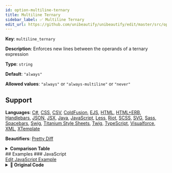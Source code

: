 ```yaml
---
id: option-multiline-ternary
title: Multiline Ternary
sidebar_label: ✅ Multiline Ternary
edit_url: https://github.com/unibeautify/unibeautify/edit/master/src/options.ts
---
```

**Key**: `multiline_ternary`

**Description**: Enforces new lines between the operands of a ternary expression

**Type**: `string`

**Default**: `"always"`

**Allowed values**: `"always"` or `"always-multiline"` or `"never"`

## Support
**Languages**: [C#](/docs/language-csharp.html), [CSS](/docs/language-css.html), [CSV](/docs/language-csv.html), [ColdFusion](/docs/language-coldfusion.html), [EJS](/docs/language-ejs.html), [HTML](/docs/language-html.html), [HTML+ERB](/docs/language-html-erb.html), [Handlebars](/docs/language-handlebars.html), [JSON](/docs/language-json.html), [JSX](/docs/language-jsx.html), [Java](/docs/language-java.html), [JavaScript](/docs/language-javascript.html), [Less](/docs/language-less.html), [Riot](/docs/language-riot.html), [SCSS](/docs/language-scss.html), [SVG](/docs/language-svg.html), [Sass](/docs/language-sass.html), [Spacebars](/docs/language-spacebars.html), [Swig](/docs/language-swig.html), [Titanium Style Sheets](/docs/language-titanium-style-sheets.html), [Twig](/docs/language-twig.html), [TypeScript](/docs/language-typescript.html), [Visualforce](/docs/language-visualforce.html), [XML](/docs/language-xml.html), [XTemplate](/docs/language-xtemplate.html)

**Beautifiers**: [Pretty Diff](/docs/beautifier-pretty-diff.html)

<details><summary><strong>Comparison Table</strong></summary>
| Language | [Pretty Diff](/docs/beautifier-pretty-diff.html) |
| --- | --- |
| [C#](/docs/language-csharp.html) | &#9989; |
| [CSS](/docs/language-css.html) | &#9989; |
| [CSV](/docs/language-csv.html) | &#9989; |
| [ColdFusion](/docs/language-coldfusion.html) | &#9989; |
| [EJS](/docs/language-ejs.html) | &#9989; |
| [HTML](/docs/language-html.html) | &#9989; |
| [HTML+ERB](/docs/language-html-erb.html) | &#9989; |
| [Handlebars](/docs/language-handlebars.html) | &#9989; |
| [JSON](/docs/language-json.html) | &#9989; |
| [JSX](/docs/language-jsx.html) | &#9989; |
| [Java](/docs/language-java.html) | &#9989; |
| [JavaScript](/docs/language-javascript.html) | &#9989; |
| [Less](/docs/language-less.html) | &#9989; |
| [Riot](/docs/language-riot.html) | &#9989; |
| [SCSS](/docs/language-scss.html) | &#9989; |
| [SVG](/docs/language-svg.html) | &#9989; |
| [Sass](/docs/language-sass.html) | &#9989; |
| [Spacebars](/docs/language-spacebars.html) | &#9989; |
| [Swig](/docs/language-swig.html) | &#9989; |
| [Titanium Style Sheets](/docs/language-titanium-style-sheets.html) | &#9989; |
| [Twig](/docs/language-twig.html) | &#9989; |
| [TypeScript](/docs/language-typescript.html) | &#9989; |
| [Visualforce](/docs/language-visualforce.html) | &#9989; |
| [XML](/docs/language-xml.html) | &#9989; |
| [XTemplate](/docs/language-xtemplate.html) | &#9989; |
</details>
## Examples
### JavaScript
<div><a class="edit-page-link button" href="https://github.com/unibeautify/website/edit/master/docs/../examples/JavaScript/multiline_ternary.txt" target="_blank">Edit JavaScript Example</a></div>

<details><summary><strong>🚧 Original Code</strong></summary>
```JavaScript
const val1 = a ? "yes" : "no";
const val2 = a ? ( b ? "yes" : "no") : "maybe";

```
</details>
<details><summary><strong>🔧 `"always"`</strong></summary>
Using [Pretty Diff](/docs/beautifier-pretty-diff.html) beautifier:
```JavaScript
const val1 = a
  ? "yes"
  : "no";
const val2 = a
  ? (
    b
    ? "yes"
    : "no")
  : "maybe";
```
<details><summary>Configuration</summary>
A `.unibeautify.json` file would look like the following:
```json
{
  "JavaScript": {
    "indent_size": 2,
    "indent_char": " ",
    "multiline_ternary": "always"
  }
}
```
</details>
<details><summary>Difference from original</summary>
```diff
Index: always
===================================================================
--- always	Original
+++ always	Beautified
@@ -1,2 +1,9 @@
-const␣val1␣=␣a␣?␣"yes"␣:␣"no";␊
-const␣val2␣=␣a␣?␣(␣b␣?␣"yes"␣:␣"no")␣:␣"maybe";␊
+const␣val1␣=␣a␊
+␣␣?␣"yes"␊
+␣␣:␣"no";␊
+const␣val2␣=␣a␊
+␣␣?␣(␊
+␣␣␣␣b␊
+␣␣␣␣?␣"yes"␊
+␣␣␣␣:␣"no")␊
+␣␣:␣"maybe";
\ No newline at end of file

```
</details>
</details>
<details><summary><strong>🔧 `"always-multiline"`</strong></summary>
Using [Pretty Diff](/docs/beautifier-pretty-diff.html) beautifier:
```JavaScript
const val1 = a
  ? "yes"
  : "no";
const val2 = a
  ? (
    b
    ? "yes"
    : "no")
  : "maybe";
```
<details><summary>Configuration</summary>
A `.unibeautify.json` file would look like the following:
```json
{
  "JavaScript": {
    "indent_size": 2,
    "indent_char": " ",
    "multiline_ternary": "always-multiline"
  }
}
```
</details>
<details><summary>Difference from original</summary>
```diff
Index: always-multiline
===================================================================
--- always-multiline	Original
+++ always-multiline	Beautified
@@ -1,2 +1,9 @@
-const␣val1␣=␣a␣?␣"yes"␣:␣"no";␊
-const␣val2␣=␣a␣?␣(␣b␣?␣"yes"␣:␣"no")␣:␣"maybe";␊
+const␣val1␣=␣a␊
+␣␣?␣"yes"␊
+␣␣:␣"no";␊
+const␣val2␣=␣a␊
+␣␣?␣(␊
+␣␣␣␣b␊
+␣␣␣␣?␣"yes"␊
+␣␣␣␣:␣"no")␊
+␣␣:␣"maybe";
\ No newline at end of file

```
</details>
</details>
<details><summary><strong>🔧 `"never"`</strong></summary>
Using [Pretty Diff](/docs/beautifier-pretty-diff.html) beautifier:
```JavaScript
const val1 = a ? "yes" : "no";
const val2 = a ? (b ? "yes" : "no") : "maybe";
```
<details><summary>Configuration</summary>
A `.unibeautify.json` file would look like the following:
```json
{
  "JavaScript": {
    "indent_size": 2,
    "indent_char": " ",
    "multiline_ternary": "never"
  }
}
```
</details>
<details><summary>Difference from original</summary>
```diff
Index: never
===================================================================
--- never	Original
+++ never	Beautified
@@ -1,2 +1,2 @@
 const␣val1␣=␣a␣?␣"yes"␣:␣"no";␊
-const␣val2␣=␣a␣?␣(␣b␣?␣"yes"␣:␣"no")␣:␣"maybe";␊
+const␣val2␣=␣a␣?␣(b␣?␣"yes"␣:␣"no")␣:␣"maybe";
\ No newline at end of file

```
</details>
</details>